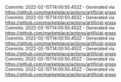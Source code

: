 Commits: 2022-02-15T14:00:50.452Z - Generated via https://github.com/marketplace/actions/artificial-grass
<br>
Commits: 2022-02-15T14:00:50.452Z - Generated via https://github.com/marketplace/actions/artificial-grass
<br>
Commits: 2022-02-15T14:00:50.452Z - Generated via https://github.com/marketplace/actions/artificial-grass
<br>
Commits: 2022-02-15T14:00:50.452Z - Generated via https://github.com/marketplace/actions/artificial-grass
<br>
Commits: 2022-02-15T14:00:50.452Z - Generated via https://github.com/marketplace/actions/artificial-grass
<br>
Commits: 2022-02-15T14:00:50.452Z - Generated via https://github.com/marketplace/actions/artificial-grass
<br>
Commits: 2022-02-15T14:00:50.452Z - Generated via https://github.com/marketplace/actions/artificial-grass
<br>
